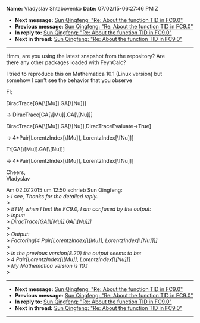 **Name:** Vladyslav Shtabovenko
**Date:** 07/02/15-06:27:46 PM Z

  - **Next message:** [Sun Qingfeng: "Re: About the function TID in
    FC9.0"](0934.html)
  - **Previous message:** [Sun Qingfeng: "Re: About the function TID in
    FC9.0"](0932.html)
  - **In reply to:** [Sun Qingfeng: "Re: About the function TID in
    FC9.0"](0932.html)
  - **Next in thread:** [Sun Qingfeng: "Re: About the function TID in
    FC9.0"](0934.html)

-----

Hmm, are you using the latest snapshot from the repository? Are  
there any other packages loaded with FeynCalc?  

I tried to reproduce this on Mathematica 10.1 (Linux version) but  
somehow I can't see the behavior that you observe  

FI;  

DiracTrace[GA[\\[Mu]].GA[\\[Nu]]]  

\-\>
DiracTrace[GA[\\[Mu]].GA[\\[Nu]]]  

DiracTrace[GA[\\[Mu]].GA[\\[Nu]],DiracTraceEvaluate-\>True]  

\-\> 4\*Pair[LorentzIndex[\\[Mu]],
LorentzIndex[\\[Nu]]]  

Tr[GA[\\[Mu]].GA[\\[Nu]]]  

\-\> 4\*Pair[LorentzIndex[\\[Mu]],
LorentzIndex[\\[Nu]]]  

Cheers,  
Vladyslav  

Am 02.07.2015 um 12:50 schrieb Sun Qingfeng:  
*\> I see, Thanks for the detailed reply.*  
*\>*  
*\> BTW, when I test the FC9.0, I am confused by the output:*  
*\> Input:*  
*\>
DiracTrace[GA[\\[Mu]].GA[\\[Nu]]]*  
*\>*  
*\> Output:*  
*\> Factoring[4 Pair[LorentzIndex[\\[Mu]],
LorentzIndex[\\[Nu]]]]*  
*\>*  
*\> In the previous version(8.20) the output seems to be:*  
*\> 4 Pair[LorentzIndex[\\[Mu]],
LorentzIndex[\\[Nu]]]*  
*\> My Mathematica version is 10.1*  
*\>*  

-----

  - **Next message:** [Sun Qingfeng: "Re: About the function TID in
    FC9.0"](0934.html)
  - **Previous message:** [Sun Qingfeng: "Re: About the function TID in
    FC9.0"](0932.html)
  - **In reply to:** [Sun Qingfeng: "Re: About the function TID in
    FC9.0"](0932.html)
  - **Next in thread:** [Sun Qingfeng: "Re: About the function TID in
    FC9.0"](0934.html)

-----

